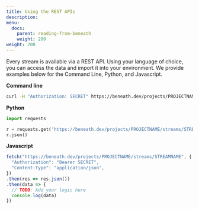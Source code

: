 ```yaml
---
title: Using the REST APIs
description:
menu:
  docs:
    parent: reading-from-beneath
    weight: 200
weight: 200
---
```

Every stream is available via a REST API. Using your language of choice, you can access the data and import it into your environment. We provide examples below for the Command Line, Python, and Javascript. 

**Command line**
```bash
curl -H "Authorization: SECRET" https://beneath.dev/projects/PROJECTNAME/streams/STREAMNAME
```

**Python**
```python
import requests

r = requests.get('https://beneath.dev/projects/PROJECTNAME/streams/STREAMNAME', headers={"authorization":"Bearer SECRET"})
r.json()
```


**Javascript**
```javascript
fetch("https://beneath.dev/projects/PROJECTNAME/streams/STREAMNAME", {
  "Authorization": "Bearer SECRET",
  "Content-Type": "application/json",
})
.then(res => res.json())
.then(data => {
  // TODO: Add your logic here
  console.log(data)
})
```
